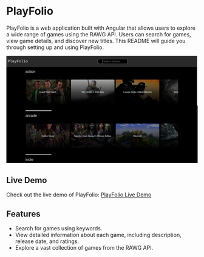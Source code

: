 # PlayFolio

PlayFolio is a web application built with Angular that allows users to explore a wide range of games using the RAWG API. Users can search for games, view game details, and discover new titles. This README will guide you through setting up and using PlayFolio.

![PlayFolio Screenshot](demo.png)

## Live Demo

Check out the live demo of PlayFolio: [PlayFolio Live Demo](https://playfolio.onrender.com/)

## Features

- Search for games using keywords.
- View detailed information about each game, including description, release date, and ratings.
- Explore a vast collection of games from the RAWG API.
